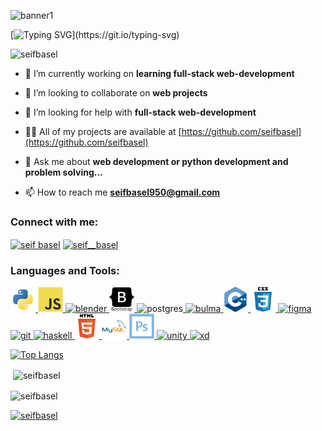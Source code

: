 ![banner1](https://github.com/seifbasel/seifbasel/assets/83348134/14ec46cf-59d4-45d9-b6e2-b51af9c3f951)



[![Typing SVG](https://readme-typing-svg.demolab.com?font=Fira+Code&size=49&duration=1500&pause=50&color=4D6BF7&background=FFFFFF00&center=true&vCenter=true&multiline=true&width=800&height=200&lines=I+am+Seif+Basel;a+computer+science+student;and+web+developer.)](https://git.io/typing-svg)



<p align="left"> <img src="https://komarev.com/ghpvc/?username=seifbasel&label=Profile%20views&color=0e75b6&style=flat" alt="seifbasel" /> </p>

- 🔭 I’m currently working on **learning full-stack web-development**

- 👯 I’m looking to collaborate on **web projects**

- 🤝 I’m looking for help with **full-stack web-development**

- 👨‍💻 All of my projects are available at [https://github.com/seifbasel](https://github.com/seifbasel)

- 💬 Ask me about **web development or python development and problem solving...**

- 📫 How to reach me **seifbasel950@gmail.com**

<h3 align="left">Connect with me:</h3>
<p align="left">
<a href="https://www.linkedin.com/in/seif-basel-1a09191b9" target="blank"><img align="center" src="https://raw.githubusercontent.com/rahuldkjain/github-profile-readme-generator/master/src/images/icons/Social/linked-in-alt.svg" alt="seif basel" height="30" width="40" /></a>
<a href="https://instagram.com/seif__basel" target="blank"><img align="center" src="https://raw.githubusercontent.com/rahuldkjain/github-profile-readme-generator/master/src/images/icons/Social/instagram.svg" alt="seif__basel" height="30" width="40" /></a>
</p>

<h3 align="left">Languages and Tools:</h3>
<p align="left"> 
  <a href="https://www.python.org" target="_blank" rel="noreferrer"> <img src="https://raw.githubusercontent.com/devicons/devicon/master/icons/python/python-original.svg" alt="python" width="40" height="40"/> </a>
  <a href="https://developer.mozilla.org/en-US/docs/Web/JavaScript" target="_blank" rel="noreferrer"> <img src="https://raw.githubusercontent.com/devicons/devicon/master/icons/javascript/javascript-original.svg" alt="javascript" width="40" height="40"/> </a>
  <a href="https://www.blender.org/" target="_blank" rel="noreferrer"> <img src="https://download.blender.org/branding/community/blender_community_badge_white.svg" alt="blender" width="40" height="40"/> </a>
  <a href="https://getbootstrap.com" target="_blank" rel="noreferrer"> <img src="https://raw.githubusercontent.com/devicons/devicon/master/icons/bootstrap/bootstrap-plain-wordmark.svg" alt="bootstrap" width="40" height="40"/> </a> 
<img  src="https://user-images.githubusercontent.com/62909574/239473585-e69ee805-a0b8-40ff-97e8-3f86dc15a472.svg" alt="postgres" width="40" height="40" style="max-width:100%"></img><a href="https://bulma.io/" target="_blank" rel="noreferrer"> <img src="https://raw.githubusercontent.com/gilbarbara/logos/804dc257b59e144eaca5bc6ffd16949752c6f789/logos/bulma.svg" alt="bulma" width="40" height="40"/> </a> <a href="https://www.w3schools.com/cpp/" target="_blank" rel="noreferrer"> <img src="https://raw.githubusercontent.com/devicons/devicon/master/icons/cplusplus/cplusplus-original.svg" alt="cplusplus" width="40" height="40"/> </a> <a href="https://www.w3schools.com/css/" target="_blank" rel="noreferrer"> <img src="https://raw.githubusercontent.com/devicons/devicon/master/icons/css3/css3-original-wordmark.svg" alt="css3" width="40" height="40"/> </a> <a href="https://www.figma.com/" target="_blank" rel="noreferrer"> <img src="https://www.vectorlogo.zone/logos/figma/figma-icon.svg" alt="figma" width="40" height="40"/> </a> <a href="https://git-scm.com/" target="_blank" rel="noreferrer"> <img src="https://www.vectorlogo.zone/logos/git-scm/git-scm-icon.svg" alt="git" width="40" height="40"/> </a> <a href="https://www.haskell.org/" target="_blank" rel="noreferrer"> <img src="https://upload.wikimedia.org/wikipedia/commons/1/1c/Haskell-Logo.svg" alt="haskell" width="40" height="40"/> </a> <a href="https://www.w3.org/html/" target="_blank" rel="noreferrer"> <img src="https://raw.githubusercontent.com/devicons/devicon/master/icons/html5/html5-original-wordmark.svg" alt="html5" width="40" height="40"/> </a>  <a href="https://www.mysql.com/" target="_blank" rel="noreferrer"> <img src="https://raw.githubusercontent.com/devicons/devicon/master/icons/mysql/mysql-original-wordmark.svg" alt="mysql" width="40" height="40"/> </a> <a href="https://www.photoshop.com/en" target="_blank" rel="noreferrer"> <img src="https://raw.githubusercontent.com/devicons/devicon/master/icons/photoshop/photoshop-line.svg" alt="photoshop" width="40" height="40"/> </a>  <a href="https://unity.com/" target="_blank" rel="noreferrer"> <img src="https://www.vectorlogo.zone/logos/unity3d/unity3d-icon.svg" alt="unity" width="40" height="40"/> </a> <a href="https://www.adobe.com/products/xd.html" target="_blank" rel="noreferrer"> <img src="https://cdn.worldvectorlogo.com/logos/adobe-xd.svg" alt="xd" width="40" height="40"/> </a> </p>

[![Top Langs](https://github-readme-stats.vercel.app/api/top-langs/?username=seifbasel)](https://github.com/seifbasel/github-readme-stats)

<p>&nbsp;<img align="center" src="https://github-readme-stats.vercel.app/api?username=seifbasel&show_icons=true&locale=en" alt="seifbasel" /></p>

<p><img align="center" src="https://github-readme-streak-stats.herokuapp.com/?user=seifbasel&" alt="seifbasel" /></p>

<p align="left"> <a href="https://github.com/ryo-ma/github-profile-trophy"><img src="https://github-profile-trophy.vercel.app/?username=seifbasel" alt="seifbasel" /></a> </p>
